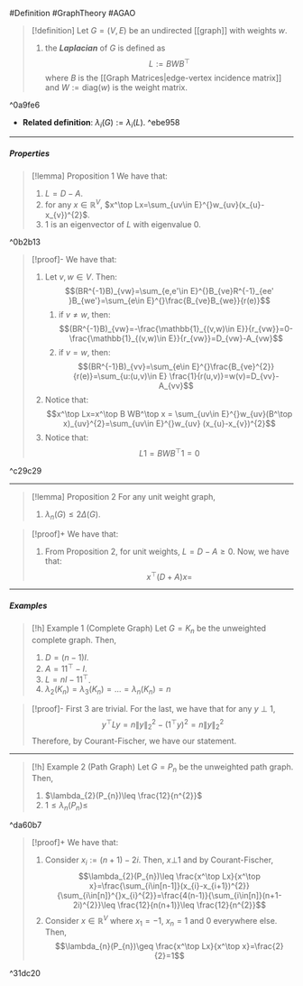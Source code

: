 #Definition #GraphTheory #AGAO 

> [!definition]
> Let $G=(V,E)$ be an undirected [[graph]] with weights $w$.
> 1. the ***Laplacian*** of $G$ is defined as $$L:=BWB^\top$$ where $B$ is the [[Graph Matrices|edge-vertex incidence matrix]] and $W:= \text{diag}(w)$ is the weight matrix.

^0a9fe6

- **Related definition**: $\lambda_{i}(G):= \lambda_{i}(L)$. ^ebe958
---
##### Properties
> [!lemma] Proposition 1
> We have that:
> 1. $L=D-A$.
> 2. for any $x\in \mathbb{R}^V$, $x^\top Lx=\sum_{uv\in E}^{}w_{uv}(x_{u}-x_{v})^{2}$.
> 3. $1$ is an eigenvector of $L$ with eigenvalue $0$.

^0b2b13

> [!proof]-
> We have that:
> 1. Let $v,w\in V$. Then: $$(BR^{-1}B)_{vw}=\sum_{e,e'\in E}^{}B_{ve}R^{-1}_{ee' }B_{we'}=\sum_{e\in E}^{}\frac{B_{ve}B_{we}}{r(e)}$$
>    1. if $v\neq w$, then: $$(BR^{-1}B)_{vw}=-\frac{\mathbb{1}_{(v,w)\in E}}{r_{vw}}=0-\frac{\mathbb{1}_{(v,w)\in E}}{r_{vw}}=D_{vw}-A_{vw}$$
>    2. if $v=w$, then: $$(BR^{-1}B)_{vv}=\sum_{e\in E}^{}\frac{B_{ve}^{2}}{r(e)}=\sum_{u:(u,v)\in E} \frac{1}{r(u,v)}=w(v)=D_{vv}-A_{vv}$$
> 2. Notice that: $$x^\top Lx=x^\top B WB^\top x = \sum_{uv\in E}^{}w_{uv}(B^\top x)_{uv}^{2}=\sum_{uv\in E}^{}w_{uv} (x_{u}-x_{v})^{2}$$
> 3. Notice that: $$L1= BWB^\top 1= 0$$

^c29c29

---
> [!lemma] Proposition 2
> For any unit weight graph, 
> 1. $\lambda_{n}(G)\leq 2 \Delta(G)$.

> [!proof]+
> We have that: 
> 1. From Proposition 2, for unit weights, $L=D-A\geq 0$. Now, we have that: $$x^\top (D+A)x=$$
---
##### Examples
> [!h] Example 1 (Complete Graph)
> Let $G=K_{n}$ be the unweighted complete graph. Then, 
> 1. $D=(n-1)I$.
> 2. $A=1 1^\top - I$.
> 3. $L=nI-11^\top$.
> 4. $\lambda_{2}(K_{n})=\lambda_{3}(K_{n})=\dots=\lambda_{n}(K_{n})= n$

> [!proof]-
> First 3 are trivial. For the last, we have that for any $y\  \bot\  1$, $$y^\top L y=n\|y\|^{2}_{2}-(1^\top y)^{2}=n\|y\|^{2}_{2}$$Therefore, by Courant-Fischer, we have our statement.

---
> [!h] Example 2 (Path Graph)
> Let $G=P_{n}$ be the unweighted path graph. Then, 
> 1. $\lambda_{2}(P_{n})\leq \frac{12}{n^{2}}$
> 2. $1\leq \lambda_{n}(P_{n})\leq$

^da60b7

> [!proof]+
> We have that:
> 1. Consider $x_{i}:=(n+1)-2i$. Then, $x\bot 1$ and by Courant-Fischer, $$\lambda_{2}(P_{n})\leq \frac{x^\top Lx}{x^\top x}=\frac{\sum_{i\in[n-1]}(x_{i}-x_{i+1})^{2}}{\sum_{i\in[n]}^{}x_{i}^{2}}=\frac{4(n-1)}{\sum_{i\in[n]}(n+1-2i)^{2}}\leq \frac{12}{n(n+1)}\leq \frac{12}{n^{2}}$$
> 2. Consider $x\in\mathbb{R}^V$ where $x_{1}=-1$, $x_{n}=1$ and 0 everywhere else. Then, $$\lambda_{n}(P_{n})\geq \frac{x^\top Lx}{x^\top x}=\frac{2}{2}=1$$

^31dc20

